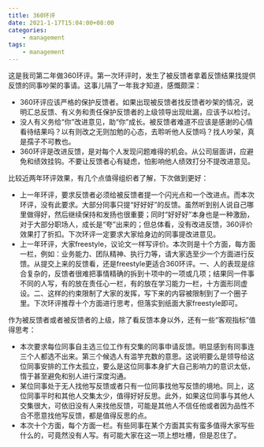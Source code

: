 ```yaml
---
title: 360环评
date: 2021-1-17T15:04:00+08:00
categories: 
    - management
tags:
    - management
---
```


这是我司第二年做360环评。第一次环评时，发生了被反馈者拿着反馈结果找提供反馈的同事吵架的事请。这事儿隔了一年我才知道，感慨颇深：

<!--more--> 

- 360环评应该严格的保护反馈者。如果出现被反馈者找反馈者吵架的情况，说明汇总反馈、有义务和责任保护反馈者的上级领导出现纰漏，应该予以检讨。
- 没人有义务给“你”改进意见，助“你”成长。被反馈者难道不应该是感谢的心情看待结果吗？以有则改之无则加勉的心态，去聆听他人反馈吗？找人吵架，真是孺子不可教也。
- 360环评是改进反馈，是对每个人发现问题难得的机会。从公司层面讲，应避免和绩效挂钩。不要让反馈者心有疑虑，怕影响他人绩效打分不提改进意见。

比较近两年环评效果，有几个点值得组织者了解，下次做到更好：

- 上一年环评，要求反馈者必须给被反馈者提一个闪光点和一个改进点。而本次环评，没有此要求。大部分同事只提“好好好”的反馈。虽然听到别人说自己哪里做得好，然后继续保持和发扬也很重要；同时“好好好”本身也是一种激励，对于大部分职场人，成长是“夸”出来的；但总体看，没有改进反馈，360评价效果打了折扣。下次环评一定要求大家给身边的同事提改进意见。
- 上一年环评，大家freestyle，议论文一样写评价。本次则是十个方面，每方面一栏，例如：业务能力、团队精神、执行力等，请大家选至少一个方面进行反馈。从提交上来的反馈看，还是freestyle更适合360环评。一、人的表现是综合复杂的，反馈者很难把事情精确的拆到十项中的一项或几项；结果同一件事不同的人写，有的放在责任心一栏，有的放在学习能力一栏，十方面形同虚设。二、这样的约束限制了大家的发挥，写下来的内容被限制到了一个圈子里。下次环评推荐十个方面进行思考，但落实到纸面大家freestyle即可。

作为被反馈者或者被反馈者的上级，除了看反馈本身以外，还有一些“客观指标”值得思考：

- 本次要求每位同事自主选三位工作有交集的同事申请反馈。明显感到有同事连三个人都选不出来。第三个候选人有滥竽充数的意思。这说明要么是领导给这位同事安排的工作太孤立，要么是这位同事本身扩大自己影响力的意识太低，惰于甚至避免和别人进行深度沟通。
- 某位同事处于无人找他写反馈或者只有一位同事找他写反馈的境地。同上，这位同事平时和其他人交集太少，值得好好反思。此外，如果这位同事与其他人交集很大，可依旧没有人来找他反馈，可能是其他人不信任他或者因为品性不合不愿意找他写反馈，都是值得反思的点。
- 本次十个方面，每个方面一栏。有些同事在某个方面其实有蛮多值得大家写些什么的，可竟然没有人写。有可能大家在这一项上想吐槽，但是忍住了。
